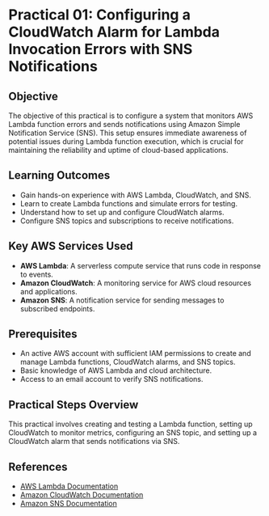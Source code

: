 # Practical 01: Configuring a CloudWatch Alarm for Lambda Invocation Errors with SNS Notifications

## Objective
The objective of this practical is to configure a system that monitors AWS Lambda function errors and sends notifications using Amazon Simple Notification Service (SNS). This setup ensures immediate awareness of potential issues during Lambda function execution, which is crucial for maintaining the reliability and uptime of cloud-based applications.

## Learning Outcomes
- Gain hands-on experience with AWS Lambda, CloudWatch, and SNS.
- Learn to create Lambda functions and simulate errors for testing.
- Understand how to set up and configure CloudWatch alarms.
- Configure SNS topics and subscriptions to receive notifications.

## Key AWS Services Used
- **AWS Lambda**: A serverless compute service that runs code in response to events.
- **Amazon CloudWatch**: A monitoring service for AWS cloud resources and applications.
- **Amazon SNS**: A notification service for sending messages to subscribed endpoints.

## Prerequisites
- An active AWS account with sufficient IAM permissions to create and manage Lambda functions, CloudWatch alarms, and SNS topics.
- Basic knowledge of AWS Lambda and cloud architecture.
- Access to an email account to verify SNS notifications.

## Practical Steps Overview
This practical involves creating and testing a Lambda function, setting up CloudWatch to monitor metrics, configuring an SNS topic, and setting up a CloudWatch alarm that sends notifications via SNS.

## References
- [AWS Lambda Documentation](https://docs.aws.amazon.com/lambda/)
- [Amazon CloudWatch Documentation](https://docs.aws.amazon.com/cloudwatch/)
- [Amazon SNS Documentation](https://docs.aws.amazon.com/sns/)
